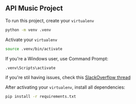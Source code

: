 ## API Music Project

To run this project, create your `virtualenv`
```bash
python -m venv .venv
```

Activate your `virtualenv`
```bash
source .venv/bin/activate
```

If you're a Windows user, use Command Prompt:
```bash
.venv\Scripts\activate
```
if you're stil having issues, check this [SlackOverflow thread](https://stackoverflow.com/questions/63012346/how-to-activate-virtual-environment-in-vscode-when-running-scripts-are-disabled)

After activating your `virtualenv`, install all dependencies:
```bash
pip install -r requirements.txt
```
